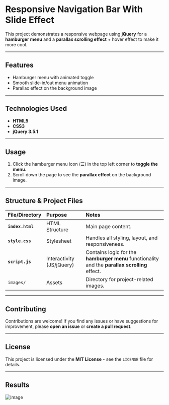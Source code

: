 # Responsive Navigation Bar With Slide Effect

This project demonstrates a responsive webpage using **jQuery** for a **hamburger menu** and a **parallax scrolling effect** + hover effect to make it more cool.

---

## Features

* Hamburger menu with animated toggle
* Smooth slide-in/out menu animation
* Parallax effect on the background image

---

## Technologies Used

* **HTML5**
* **CSS3**
* **jQuery 3.5.1**

---

## Usage

1.  Click the hamburger menu icon (☰) in the top left corner to **toggle the menu**.
2.  Scroll down the page to see the **parallax effect** on the background image.

---

## Structure & Project Files

| File/Directory | Purpose | Notes |
| :--- | :--- | :--- |
| **`index.html`** | HTML Structure | Main page content. |
| **`style.css`** | Stylesheet | Handles all styling, layout, and responsiveness. |
| **`script.js`** | Interactivity (JS/jQuery) | Contains logic for the **hamburger menu** functionality and the **parallax scrolling** effect. |
| `images/` | Assets | Directory for project-related images. |

---

## Contributing

Contributions are welcome! If you find any issues or have suggestions for improvement, please **open an issue** or **create a pull request**.

---

## License

This project is licensed under the **MIT License** - see the `LICENSE` file for details.

---

## Results

![image](https://github.com/AlizayAyesha/Responsive-Navigation-Bar-With-Slide-Effect/assets/68489612/2dfb9354-9205-42b0-84ce-a215029decdb)
